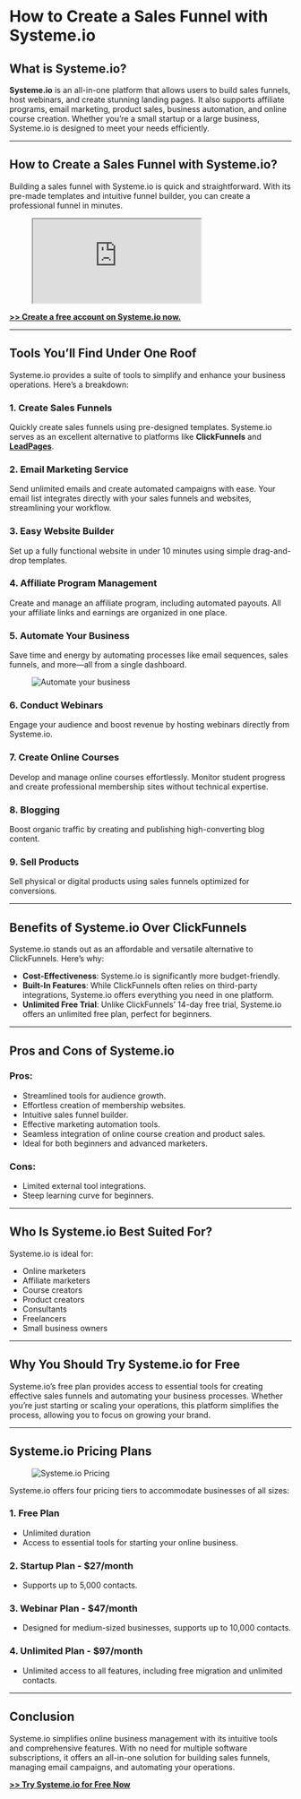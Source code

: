 # How to Create a Sales Funnel with Systeme.io

<article>

## What is Systeme.io?

**Systeme.io** is an all-in-one platform that allows users to build sales funnels, host webinars, and create stunning landing pages. It also supports affiliate programs, email marketing, product sales, business automation, and online course creation. Whether you’re a small startup or a large business, Systeme.io is designed to meet your needs efficiently.

---

## How to Create a Sales Funnel with Systeme.io?

Building a sales funnel with Systeme.io is quick and straightforward. With its pre-made templates and intuitive funnel builder, you can create a professional funnel in minutes.

<figure>
<iframe src="https://www.youtube.com/embed/xZlLzxCmkB0"></iframe>
</figure>

[**>> Create a free account on Systeme.io now.**](https://bit.ly/LEadPages)

---

## Tools You’ll Find Under One Roof

Systeme.io provides a suite of tools to simplify and enhance your business operations. Here’s a breakdown:

### 1. Create Sales Funnels
Quickly create sales funnels using pre-designed templates. Systeme.io serves as an excellent alternative to platforms like **ClickFunnels** and [**LeadPages**](https://bit.ly/LEadPages).

### 2. Email Marketing Service
Send unlimited emails and create automated campaigns with ease. Your email list integrates directly with your sales funnels and websites, streamlining your workflow.

### 3. Easy Website Builder
Set up a fully functional website in under 10 minutes using simple drag-and-drop templates.

### 4. Affiliate Program Management
Create and manage an affiliate program, including automated payouts. All your affiliate links and earnings are organized in one place.

### 5. Automate Your Business
Save time and energy by automating processes like email sequences, sales funnels, and more—all from a single dashboard.

<figure>
<img src="https://highqualitylead.net/wp-content/uploads/2022/02/Automate-your-business-300x133.jpg" alt="Automate your business">
</figure>

### 6. Conduct Webinars
Engage your audience and boost revenue by hosting webinars directly from Systeme.io.

### 7. Create Online Courses
Develop and manage online courses effortlessly. Monitor student progress and create professional membership sites without technical expertise.

### 8. Blogging
Boost organic traffic by creating and publishing high-converting blog content.

### 9. Sell Products
Sell physical or digital products using sales funnels optimized for conversions.

---

## Benefits of Systeme.io Over ClickFunnels

Systeme.io stands out as an affordable and versatile alternative to ClickFunnels. Here’s why:

- **Cost-Effectiveness**: Systeme.io is significantly more budget-friendly.
- **Built-In Features**: While ClickFunnels often relies on third-party integrations, Systeme.io offers everything you need in one platform.
- **Unlimited Free Trial**: Unlike ClickFunnels’ 14-day free trial, Systeme.io offers an unlimited free plan, perfect for beginners.

---

## Pros and Cons of Systeme.io

### **Pros:**
- Streamlined tools for audience growth.
- Effortless creation of membership websites.
- Intuitive sales funnel builder.
- Effective marketing automation tools.
- Seamless integration of online course creation and product sales.
- Ideal for both beginners and advanced marketers.

### **Cons:**
- Limited external tool integrations.
- Steep learning curve for beginners.

---

## Who Is Systeme.io Best Suited For?

Systeme.io is ideal for:
- Online marketers
- Affiliate marketers
- Course creators
- Product creators
- Consultants
- Freelancers
- Small business owners

---

## Why You Should Try Systeme.io for Free

Systeme.io’s free plan provides access to essential tools for creating effective sales funnels and automating your business processes. Whether you’re just starting or scaling your operations, this platform simplifies the process, allowing you to focus on growing your brand.

---

## Systeme.io Pricing Plans

<figure>
<img src="https://highqualitylead.net/wp-content/uploads/2022/02/systeme.io-price-300x133.jpg" alt="Systeme.io Pricing">
</figure>

Systeme.io offers four pricing tiers to accommodate businesses of all sizes:

### 1. **Free Plan**
- Unlimited duration
- Access to essential tools for starting your online business.

### 2. **Startup Plan** - $27/month
- Supports up to 5,000 contacts.

### 3. **Webinar Plan** - $47/month
- Designed for medium-sized businesses, supports up to 10,000 contacts.

### 4. **Unlimited Plan** - $97/month
- Unlimited access to all features, including free migration and unlimited contacts.

---

## Conclusion

Systeme.io simplifies online business management with its intuitive tools and comprehensive features. With no need for multiple software subscriptions, it offers an all-in-one solution for building sales funnels, managing email campaigns, and automating your operations.

[**>> Try Systeme.io for Free Now**](https://bit.ly/LEadPages)

</article>
